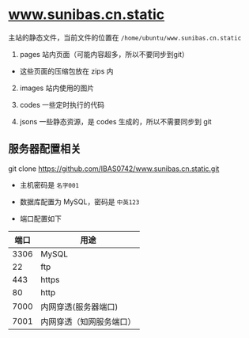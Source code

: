 # www.sunibas.cn.static

主站的静态文件，当前文件的位置在 ```/home/ubuntu/www.sunibas.cn.static```

1. pages 站内页面（可能内容超多，所以不要同步到git）

- 这些页面的压缩包放在 zips 内

2. images 站内使用的图片

3. codes 一些定时执行的代码

4. jsons 一些静态资源，是 codes 生成的，所以不需要同步到 git

## 服务器配置相关

git clone https://github.com/IBAS0742/www.sunibas.cn.static.git

- 主机密码是 ```名字001```

- 数据库配置为 MySQL，密码是 ```中英123```

- 端口配置如下

| 端口 | 用途 |
| -------- | -------- |
| 3306   | MySQL   |
| 22   | ftp   |
| 443   | https   |
| 80   | http   |
| 7000   | 内网穿透(服务器端口)   |
| 7001   | 内网穿透（知网服务端口）   |